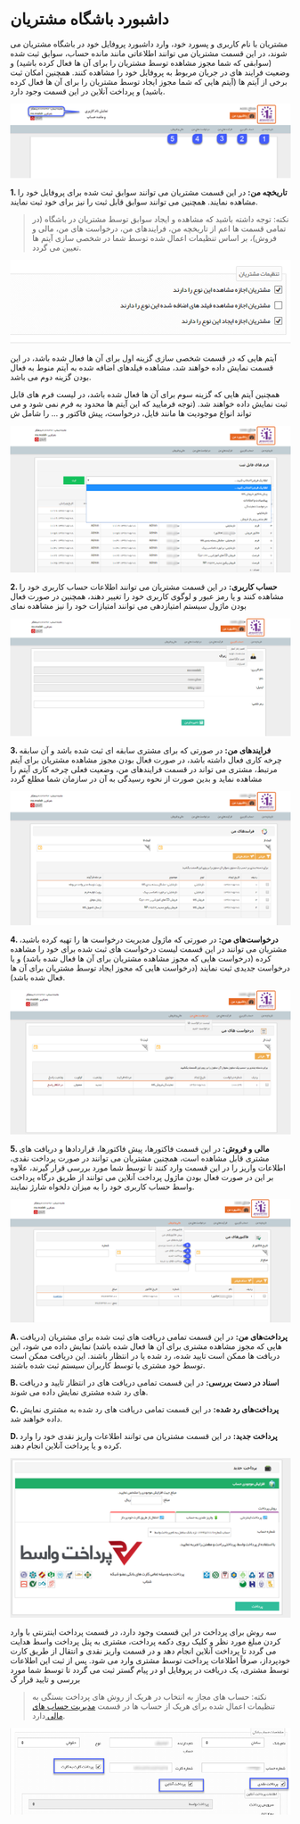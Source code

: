 # داشبورد باشگاه مشتریان

 مشتریان با نام کاربری و پسورد خود، وارد داشبورد پروفایل خود در باشگاه مشتریان می شوند، در این قسمت مشتریان می توانند اطلاعاتی مانند مانده حساب، سوابق ثبت شده (سوابقی که شما مجوز مشاهده توسط مشتریان را برای آن ها فعال کرده باشید) و وضعیت فرایند های در جریان مربوط به پروفایل خود را مشاهده کنند. همچنین امکان ثبت برخی از آیتم ها (آیتم هایی که شما مجوز ایجاد توسط مشتریان را برای آن ها فعال کرده باشید) و پرداخت آنلاین در این قسمت وجود دارد.
 
 ![](DashboardeMoshtarian1.png)
 
 **1. تاریخچه من:** در این قسمت مشتریان می توانند سوابق ثبت شده برای پروفایل خود را مشاهده نمایند. همچنین می توانند سوابق قابل ثبت را نیز برای خود ثبت نمایند.


>  نکته: توجه داشته باشید که مشاهده و ایجاد سوابق توسط مشتریان در باشگاه (در تمامی قسمت ها اعم از تاریخچه من، فرایندهای من، درخواست های من، مالی و فروش)، بر اساس تنظیمات اعمال شده توسط شما در شخصی سازی آیتم ها تعیین می گردد. 

![](DashboardeMoshtarian2.png)

آیتم هایی که در قسمت شخصی سازی گزینه اول برای آن ها فعال شده باشد، در این قسمت نمایش داده خواهند شد، مشاهده فیلدهای اضافه شده به آیتم منوط به فعال بودن گزینه دوم می باشد.

همچنین آیتم هایی که گزینه سوم برای آن ها فعال شده باشد، در لیست فرم های قابل ثبت نمایش داده خواهند شد. (توجه فرمایید که این آیتم ها محدود به فرم نمی شود و می تواند انواع موجودیت ها مانند فایل، درخواست، پیش فاکتور و ... را شامل ش

![](DashboardeMoshtarian3.png)

**2. حساب کاربری:** در این قسمت مشتریان می توانند اطلاعات حساب کاربری خود را مشاهده کنند و یا رمز عبور و لوگوی کاربری خود را تغییر دهند، همچنین در صورت فعال بودن ماژول سیستم امتیازدهی می توانند امتیازات خود را نیز مشاهده نمای

![](DashboardeMoshtarian4.png)

**3. فرایندهای من:** در صورتی که برای مشتری سابقه ای ثبت شده باشد و آن سابقه چرخه کاری فعال داشته باشد، در صورت فعال بودن مجوز مشاهده مشتریان برای آیتم مرتبط، مشتری می تواند در قسمت فرایندهای من، وضعیت فعلی چرخه کاری آیتم را مشاهده نماید و بدین صورت از نحوه رسیدگی به آن در سازمان شما مطلع گردد

![](DashboardeMoshtarian5.png)

**4. درخواست‌های من:** در صورتی که ماژول مدیریت درخواست ها را تهیه کرده باشید، مشتریان می توانند در این قسمت لیست درخواست های ثبت شده برای خود را مشاهده کرده (درخواست هایی که مجوز مشاهده مشتریان برای آن ها فعال شده باشد) و یا درخواست جدیدی ثبت نمایند (درخواست هایی که مجوز ایجاد توسط مشتریان برای آن ها فعال شده باشد).

![](DashboardeMoshtarian6.png)

**5. مالی و فروش:** در این قسمت فاکتورها، پیش فاکتورها، قراردادها و دریافت های مشتری قابل مشاهده است، همچنین مشتریان می توانند در صورت پرداخت نقدی، اطلاعات واریز را در این قسمت وارد کنند تا توسط شما مورد بررسی قرار گیرند، علاوه بر این در صورت فعال بودن ماژول پرداخت آنلاین می توانند از طریق درگاه پرداخت واسط حساب کاربری خود را به میزان دلخواه شارژ نمایند.

![](DashboardeMoshtarian7.png)

**A. پرداخت‌های من:** در این قسمت تمامی دریافت های ثبت شده برای مشتریان (دریافت هایی که مجوز مشاهده مشتری برای آن ها فعال شده باشد) نمایش داده می شود، این دریافت ها ممکن است تایید شده، رد شده یا در انتظار باشند. این دریافت ممکن است توسط خود مشتری یا توسط کاربران سیستم ثبت شده باشند.

**B. اسناد در دست بررسی:** در این قسمت تمامی دریافت های در انتظار تایید و دریافت های رد شده مشتری نمایش داده می شوند.

**C. پرداخت‌های رد شده:** در این قسمت تمامی دریافت های رد شده به مشتری نمایش داده خواهند شد.

**D. پرداخت جدید:** در این قسمت مشتریان می توانند اطلاعات واریز نقدی خود را وارد کرده و یا پرداخت آنلاین انجام دهند.

![](DashboardeMoshtarian8.png)

سه روش برای پرداخت در این قسمت وجود دارد، در قسمت پرداخت اینترنتی با وارد کردن مبلغ مورد نظر و کلیک روی دکمه پرداخت، مشتری به پنل پرداخت واسط هدایت می گردد تا پرداخت آنلاین انجام دهد و در قسمت واریز نقدی و انتقال از طریق کارت خودپرداز، صرفاً اطلاعات پرداخت توسط مشتری وارد می شود. پس از ثبت این اطلاعات توسط مشتری، یک دریافت در پروفایل او در پیام گستر ثبت می گردد تا توسط شما مورد بررسی و تایید قرار گ

> نکته: حساب های مجاز به انتخاب در هریک از روش های پرداخت بستگی به تنظیمات اعمال شده برای هریک از حساب ها در قسمت [مدیریت حساب های مالی ](https://github.com/1stco/PayamGostarDocs/blob/master/help%202.5.4/Basic-Information/Financial-account-management/Financial-account-management.md)دارد.

![](DashboardeMoshtarian9.png)

